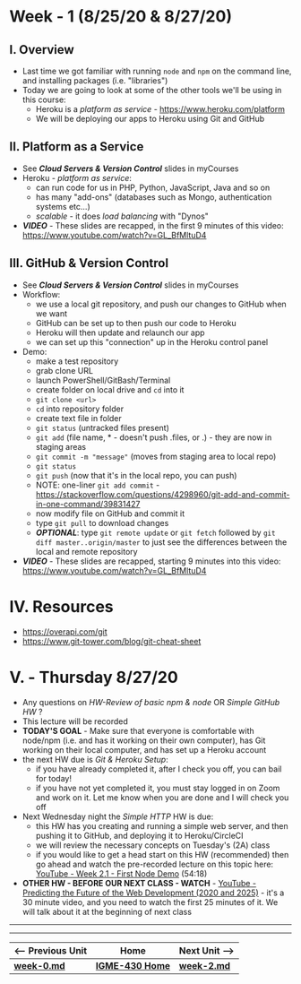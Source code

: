 # Week - 1 (8/25/20 & 8/27/20)

## I. Overview

- Last time we got familiar with running `node` and `npm` on the command line, and installing packages (i.e. "libraries")
- Today we are going to look at some of the other tools we'll be using in this course:
  - Heroku is a *platform as service* - https://www.heroku.com/platform
  - We will be deploying our apps to Heroku using Git and GitHub

## II. Platform as a Service

- See ***Cloud Servers & Version Control*** slides in myCourses
- Heroku - *platform as service*:
  - can run code for us in PHP, Python, JavaScript, Java and so on
  - has many "add-ons" (databases such as Mongo, authentication systems etc...)
  - *scalable* - it does *load balancing* with "Dynos"
- ***VIDEO*** - These slides are recapped, in the first 9 minutes of this video: https://www.youtube.com/watch?v=GL_BfMltuD4

## III. GitHub & Version Control

- See ***Cloud Servers & Version Control*** slides in myCourses
- Workflow:
  - we use a local git repository, and push our changes to GitHub when we want
  - GitHub can be set up to then push our code to Heroku
  - Heroku will then update and relaunch our app
  - we can set up this "connection" up in the Heroku control panel
- Demo:
  - make a test repository
  - grab clone URL
  - launch PowerShell/GitBash/Terminal
  - create folder on local drive and `cd` into it
  - `git clone <url>`
  - `cd` into repository folder
  - create text file in folder
  - `git status` (untracked files present)
  - `git add` (file name, * - doesn't push .files, or .) - they are now in staging areas
  - `git commit -m "message"` (moves from staging area to local repo)
  - `git status`
  - `git push` (now that it's in the local repo, you can push)
  - NOTE: one-liner `git add commit` - https://stackoverflow.com/questions/4298960/git-add-and-commit-in-one-command/39831427
  - now modify file on GitHub and commit it
  - type `git pull` to download changes
  - ***OPTIONAL***: type `git remote update` or `git fetch` followed by `git diff master..origin/master` to just see the differences between the local and remote repository
- ***VIDEO*** - These slides are recapped, starting 9 minutes into this video: https://www.youtube.com/watch?v=GL_BfMltuD4

# IV. Resources

- https://overapi.com/git
- https://www.git-tower.com/blog/git-cheat-sheet

# V. - Thursday 8/27/20
- Any questions on *HW-Review of basic npm & node* OR *Simple GitHub HW* ?
- This lecture will be recorded
- **TODAY'S GOAL** - Make sure that everyone is comfortable with node/npm (i.e. and has it working on their own computer), has Git working on their local computer, and has set up a Heroku account
- the next HW due is *Git & Heroku Setup*:
  - if you have already completed it, after I check you off, you can bail for today!
  - if you have not yet completed it, you must stay logged in on Zoom and work on it. Let me know when you are done and I will check you off
- Next Wednesday night the *Simple HTTP* HW is due:
  - this HW has you creating and running a simple web server, and then pushing it to GitHub, and deploying it to Heroku/CircleCI
  - we will review the necessary concepts on Tuesday's (2A) class
  - if you would like to get a head start on this HW (recommended) then go ahead and watch the pre-recorded lecture on this topic here: [YouTube - Week 2.1 - First Node Demo](https://www.youtube.com/watch?v=xksZCkshgQM) (54:18)
 - **OTHER HW - BEFORE OUR NEXT CLASS - WATCH** - [YouTube - Predicting the Future of the Web Development (2020 and 2025)](https://www.youtube.com/watch?v=24tQRwIRP_w) - it's a 30 minute video, and you need to watch the first 25 minutes of it. We will talk about it at the beginning of next class

<hr><hr>

| <-- Previous Unit | Home | Next Unit -->
| --- | --- | --- 
| [**week-0.md**](week-0.md)     |  [**IGME-430 Home**](../README.md) | [**week-2.md**](week-2.md)  
